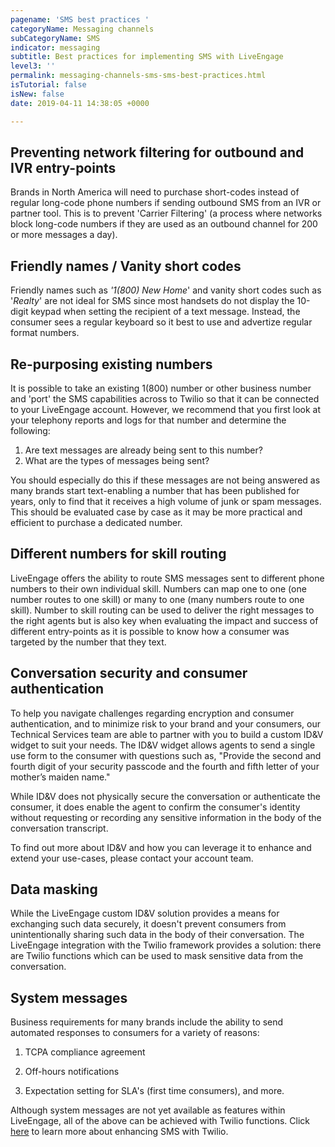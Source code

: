 ```yaml
---
pagename: 'SMS best practices '
categoryName: Messaging channels
subCategoryName: SMS
indicator: messaging
subtitle: Best practices for implementing SMS with LiveEngage
level3: ''
permalink: messaging-channels-sms-sms-best-practices.html
isTutorial: false
isNew: false
date: 2019-04-11 14:38:05 +0000

---
```

## Preventing network filtering for outbound and IVR entry-points

Brands in North America will need to purchase short-codes instead of regular long-code phone numbers if sending outbound SMS from an IVR or partner tool. This is to prevent 'Carrier Filtering' (a process where networks block long-code numbers if they are used as an outbound channel for 200 or more messages a day).

## Friendly names / Vanity short codes

Friendly names such as _'1(800) New Home_' and vanity short codes such as '_Realty_' are not ideal for SMS since most handsets do not display the 10-digit keypad when setting the recipient of a text message. Instead, the consumer sees a regular keyboard so it best to use and advertize regular format numbers.

## Re-purposing existing numbers

It is possible to take an existing 1(800) number or other business number and 'port' the SMS capabilities across to Twilio so that it can be connected to your LiveEngage account. However, we recommend that you first look at your telephony reports and logs for that number and determine the following:

1. Are text messages are already being sent to this number?
2. What are the types of messages being sent?

You should especially do this if these messages are not being answered as many brands start text-enabling a number that has been published for years, only to find that it receives a high volume of junk or spam messages. This should be evaluated case by case as it may be more practical and efficient to purchase a dedicated number.

## Different numbers for skill routing

LiveEngage offers the ability to route SMS messages sent to different phone numbers to their own individual skill. Numbers can map one to one (one number routes to one skill) or many to one (many numbers route to one skill). Number to skill routing can be used to deliver the right messages to the right agents but is also key when evaluating the impact and success of different entry-points as it is possible to know how a consumer was targeted by the number that they text.

## Conversation security and consumer authentication

To help you navigate challenges regarding encryption and consumer authentication, and to minimize risk to your brand and your consumers, our Technical Services team are able to partner with you to build a custom ID&V widget to suit your needs. The ID&V widget allows agents to send a single use form to the consumer with questions such as, "Provide the second and fourth digit of your security passcode and the fourth and fifth letter of your mother’s maiden name."

While ID&V does not physically secure the conversation or authenticate the consumer, it does enable the agent to confirm the consumer's identity without requesting or recording any sensitive information in the body of the conversation transcript.

To find out more about ID&V and how you can leverage it to enhance and extend your use-cases, please contact your account team.

## 

## Data masking

While the LiveEngage custom ID&V solution provides a means for exchanging such data securely, it doesn't prevent consumers from unintentionally sharing such data in the body of their conversation. The LiveEngage integration with the Twilio framework provides a solution: there are Twilio functions which can be used to mask sensitive data from the conversation. 

## System messages

Business requirements for many brands include the ability to send automated responses to consumers for a variety of reasons:

1. TCPA compliance agreement

2. Off-hours notifications

3. Expectation setting for SLA's (first time consumers), and more.

Although system messages are not yet available as features within LiveEngage, all of the above can be achieved with Twilio functions. Click [here](messaging-channels-sms-twilio-sms-connector-setup.html) to learn more about enhancing SMS with Twilio.